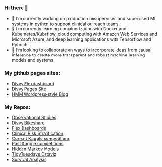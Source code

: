 ### Hi there 👋

- 🔭 I’m currently working on production unsupervised and supervised ML systems in python to support clinical outreach teams.
- 🌱 I’m currently learning containerization with Docker and Kubernetes/Kubeflow, cloud computing with Amazon Web Services and Microsoft Azure, and deep learning applications with Tensorflow and Pytorch.
- 👯 I’m looking to collaborate on ways to incorporate ideas from causal inference to create more transparent and robust machine learning models and systems.


### My github pages sites:
- [Divvy Flexdashboard](https://zacklarsen.github.io/flex_master/Divvy_dashboard.html)
- [Divvy Pages Site](https://zacklarsen.github.io/divvy/)
- [HMM Wordpress-style Blog](https://zacklarsen.github.io/hmm/)

### My Repos:
- [Observational Studies](https://github.com/ZackLarsen/Observational_studies)
- [Divvy Bikeshare](https://github.com/ZackLarsen/divvy)
- [Flex Dashboards](https://github.com/ZackLarsen/flex_master)
- [Clinical Risk Stratification](https://github.com/ZackLarsen/risk-stratification)
- [Current Kaggle competitions](https://github.com/ZackLarsen/kaggle-wids-datathon-2020)
- [Past Kaggle competitions](https://github.com/ZackLarsen/kaggle)
- [Hidden Markov Models](https://github.com/ZackLarsen/hmm)
- [TidyTuesdays Dataviz](https://github.com/ZackLarsen/tidy_tuesdays)
- [Survival Analysis](https://github.com/ZackLarsen/survival)
